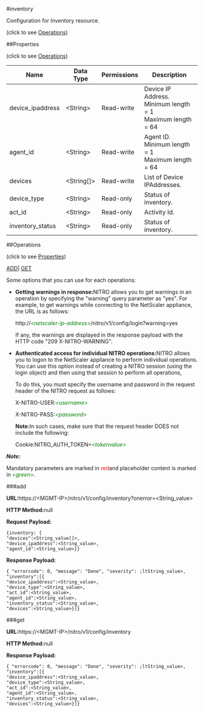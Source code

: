 #inventory



Configuration for Inventory resource.

<span>(click to see [Operations](#operations))</span>



##Properties 

<span>(click to see [Operations](#operations))</span>





<table><thead><tr><th>Name</th><th>Data Type</th><th>Permissions</th><th>Description</th></tr></thead><tbody><tr><td>device_ipaddress</td><td>&lt;String></td><td>Read-write</td><td>Device IP Address.<br>Minimum length = 1<br>Maximum length = 64</td></tr><tr><td>agent_id</td><td>&lt;String></td><td>Read-write</td><td>Agent ID.<br>Minimum length = 1<br>Maximum length = 64</td></tr><tr><td>devices</td><td>&lt;String[]></td><td>Read-write</td><td>List of Device IPAddresses.</td></tr><tr><td>device_type</td><td>&lt;String></td><td>Read-only</td><td>Status of inventory.</td></tr><tr><td>act_id</td><td>&lt;String></td><td>Read-only</td><td>Activity Id.</td></tr><tr><td>inventory_status</td><td>&lt;String></td><td>Read-only</td><td>Status of inventory.</td></tr></tbody></table>

##Operations 

<span>(click to see [Properties](#properties))</span>





[ADD](#all)| [GET](#get)





Some options that you can use for each operations:

<ul><li><p><b>Getting warnings in response:</b>NITRO allows you to get warnings in an operation by specifying the "warning" query parameter as "yes". For example, to get warnings while connecting to the NetScaler appliance, the URL is as follows:</p><p>http://<span style="color:green;font-style:italic;">&lt;netscaler-ip-address&gt;</span>/nitro/v1/config/login?warning=yes</p><p>If any, the warnings are displayed in the response payload with the HTTP code "209 X-NITRO-WARNING".</p></li><li><p><b>Authenticated access for individual NITRO operations:</b>NITRO allows you to logon to the NetScaler appliance to perform individual operations. You can use this option instead of creating a NITRO session (using the login object) and then using that session to perform all operations,</p><p>To do this, you must specify the username and password in the request header of the NITRO request as follows:</p><p>X-NITRO-USER:<span style="color:green;font-style:italic;">&lt;username&gt;</span></p><p>X-NITRO-PASS:<span style="color:green;font-style:italic;">&lt;password&gt;</span></p><p><b>Note:</b>In such cases, make sure that the request header DOES not include the following:</p><p>Cookie:NITRO_AUTH_TOKEN=<span style="color:green;font-style:italic;">&lt;tokenvalue&gt;</span></p></li></ul>







***Note:*** 

Mandatory parameters are marked in <span style="color:#FF0000;">red</span>and placeholder content is marked in <span style="color:green;font-style:italic">&lt;green&gt;</span>.



###add







<b>URL:</b>https://&lt;MGMT-IP&gt;/nitro/v1/config/inventory?onerror=&lt;String_value&gt;

<b>HTTP Method:</b>null

<b>Request Payload: </b>
```
{inventory: {
"devices":<String_value[]>,
"device_ipaddress":<String_value>,
"agent_id":<String_value>}}
```

<b>Response Payload: </b>
```
{ "errorcode": 0, "message": "Done", "severity": ;ltString_value>, "inventory":[{
"device_ipaddress":<String_value>,
"device_type":<String_value>,
"act_id":<String_value>,
"agent_id":<String_value>,
"inventory_status":<String_value>,
"devices":<String_value>}]}
```







###get







<b>URL:</b>https://&lt;MGMT-IP&gt;/nitro/v1/config/inventory

<b>HTTP Method:</b>null

<b>Response Payload: </b>
```
{ "errorcode": 0, "message": "Done", "severity": ;ltString_value>, "inventory":[{
"device_ipaddress":<String_value>,
"device_type":<String_value>,
"act_id":<String_value>,
"agent_id":<String_value>,
"inventory_status":<String_value>,
"devices":<String_value>}]}
```







